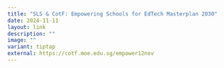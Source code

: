 ```yaml
---
title: "SLS & CotF: Empowering Schools for EdTech Masterplan 2030"
date: 2024-11-11
layout: link
description: ""
image: ""
variant: tiptap
external: https://cotf.moe.edu.sg/empower12nov
---
```


